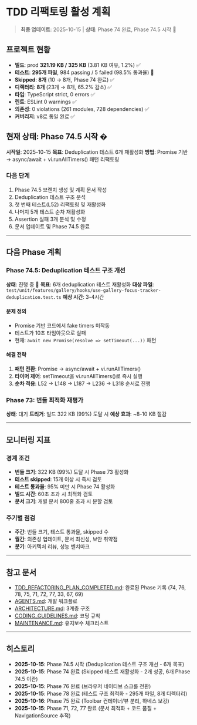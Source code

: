 # TDD 리팩토링 활성 계획

> **최종 업데이트**: 2025-10-15 | **상태**: Phase 74 완료, Phase 74.5 시작 🔄

## 프로젝트 현황

- **빌드**: prod **321.19 KB / 325 KB** (3.81 KB 여유, 1.2%) ✅
- **테스트**: **295개 파일**, 984 passing / 5 failed (98.5% 통과율) 🔄
- **Skipped**: **8개** (10 → 8개, Phase 74 완료) ✅
- **디렉터리**: **8개** (23개 → 8개, 65.2% 감소) ✅
- **타입**: TypeScript strict, 0 errors ✅
- **린트**: ESLint 0 warnings ✅
- **의존성**: 0 violations (261 modules, 728 dependencies) ✅
- **커버리지**: v8로 통일 완료 ✅

## 현재 상태: Phase 74.5 시작 �

**시작일**: 2025-10-15 **목표**: Deduplication 테스트 6개 재활성화 **방법**:
Promise 기반 → async/await + vi.runAllTimers() 패턴 리팩토링

### 다음 단계

1. Phase 74.5 브랜치 생성 및 계획 문서 작성
2. Deduplication 테스트 구조 분석
3. 첫 번째 테스트(L52) 리팩토링 및 재활성화
4. 나머지 5개 테스트 순차 재활성화
5. Assertion 실패 3개 분석 및 수정
6. 문서 업데이트 및 Phase 74.5 완료

---

## 다음 Phase 계획

### Phase 74.5: Deduplication 테스트 구조 개선

**상태**: 진행 중 🔄 **목표**: 6개 deduplication 테스트 재활성화 **대상 파일**:
`test/unit/features/gallery/hooks/use-gallery-focus-tracker-deduplication.test.ts`
**예상 시간**: 3-4시간

#### 문제 정의

- Promise 기반 코드에서 fake timers 미작동
- 테스트가 10초 타임아웃으로 실패
- 현재: `await new Promise(resolve => setTimeout(...))` 패턴

#### 해결 전략

1. **패턴 전환**: Promise → async/await + vi.runAllTimers()
2. **타이머 제어**: setTimeout을 vi.runAllTimers()로 즉시 실행
3. **순차 적용**: L52 → L148 → L187 → L236 → L318 순서로 진행

### Phase 73: 번들 최적화 재평가

**상태**: 대기 **트리거**: 빌드 322 KB (99%) 도달 시 **예상 효과**: ~8-10 KB
절감

---

## 모니터링 지표

### 경계 조건

- **번들 크기**: 322 KB (99%) 도달 시 Phase 73 활성화
- **테스트 skipped**: 15개 이상 시 즉시 검토
- **테스트 통과율**: 95% 미만 시 Phase 74 활성화
- **빌드 시간**: 60초 초과 시 최적화 검토
- **문서 크기**: 개별 문서 800줄 초과 시 분할 검토

### 주기별 점검

- **주간**: 번들 크기, 테스트 통과율, skipped 수
- **월간**: 의존성 업데이트, 문서 최신성, 보안 취약점
- **분기**: 아키텍처 리뷰, 성능 벤치마크

---

## 참고 문서

- [TDD_REFACTORING_PLAN_COMPLETED.md](./TDD_REFACTORING_PLAN_COMPLETED.md):
  완료된 Phase 기록 (74, 76, 78, 75, 71, 72, 77, 33, 67, 69)
- [AGENTS.md](../AGENTS.md): 개발 워크플로
- [ARCHITECTURE.md](./ARCHITECTURE.md): 3계층 구조
- [CODING_GUIDELINES.md](./CODING_GUIDELINES.md): 코딩 규칙
- [MAINTENANCE.md](./MAINTENANCE.md): 유지보수 체크리스트

---

## 히스토리

- **2025-10-15**: Phase 74.5 시작 (Deduplication 테스트 구조 개선 - 6개 목표)
- **2025-10-15**: Phase 74 완료 (Skipped 테스트 재활성화 - 2개 성공, 6개 Phase
  74.5 이관)
- **2025-10-15**: Phase 76 완료 (브라우저 네이티브 스크롤 전환)
- **2025-10-15**: Phase 78 완료 (테스트 구조 최적화 - 295개 파일, 8개 디렉터리)
- **2025-10-16**: Phase 75 완료 (Toolbar 컨테이너/뷰 분리, 하네스 보강)
- **2025-10-15**: Phase 71, 72, 77 완료 (문서 최적화 + 코드 품질 +
  NavigationSource 추적)
